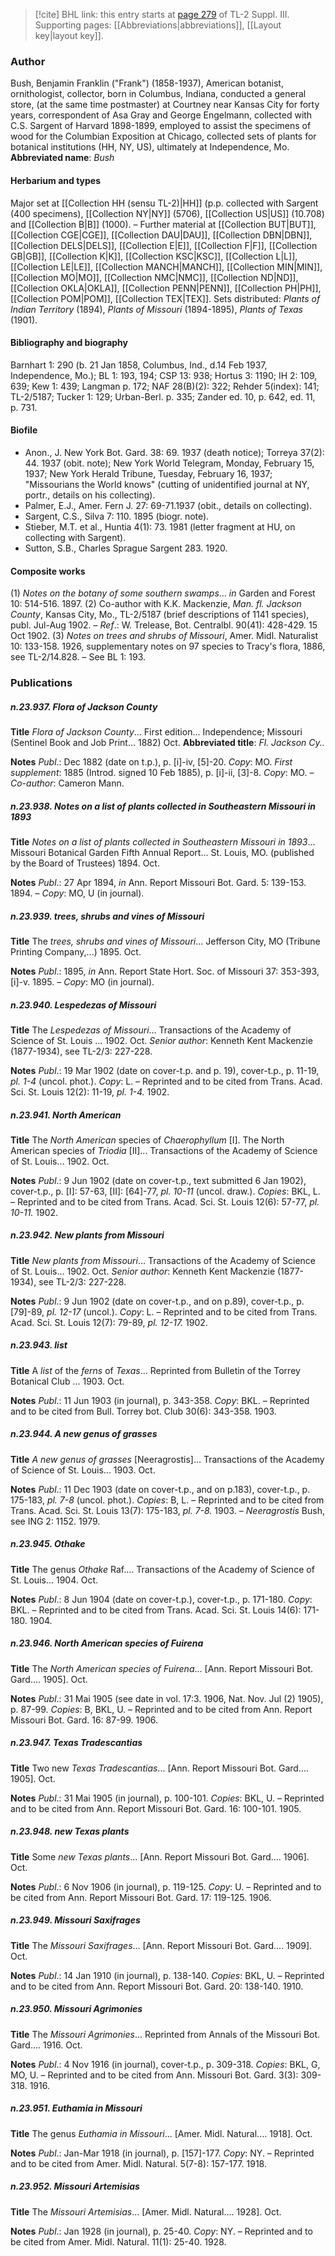 > [!cite] BHL link: this entry starts at [page 279](https://www.biodiversitylibrary.org/page/33266586) of TL-2 Suppl. III.
> Supporting pages: [[Abbreviations|abbreviations]], [[Layout key|layout key]].

### Author

Bush, Benjamin Franklin ("Frank") (1858-1937), American botanist, ornithologist, collector, born in Columbus, Indiana, conducted a general store, (at the same time postmaster) at Courtney near Kansas City for forty years, correspondent of Asa Gray and George Engelmann, collected with C.S. Sargent of Harvard 1898-1899, employed to assist the specimens of wood for the Columbian Exposition at Chicago, collected sets of plants for botanical institutions (HH, NY, US), ultimately at Independence, Mo. 
**Abbreviated name**: *Bush*

#### Herbarium and types

Major set at [[Collection HH (sensu TL-2)|HH]] (p.p. collected with Sargent (400 specimens), [[Collection NY|NY]] (5706), [[Collection US|US]] (10.708) and [[Collection B|B]] (1000). – Further material at [[Collection BUT|BUT]], [[Collection CGE|CGE]], [[Collection DAU|DAU]], [[Collection DBN|DBN]], [[Collection DELS|DELS]], [[Collection E|E]], [[Collection F|F]], [[Collection GB|GB]], [[Collection K|K]], [[Collection KSC|KSC]], [[Collection L|L]], [[Collection LE|LE]], [[Collection MANCH|MANCH]], [[Collection MIN|MIN]], [[Collection MO|MO]], [[Collection NMC|NMC]], [[Collection ND|ND]], [[Collection OKLA|OKLA]], [[Collection PENN|PENN]], [[Collection PH|PH]], [[Collection POM|POM]], [[Collection TEX|TEX]].
Sets distributed: *Plants of Indian Territory* (1894), *Plants of Missouri* (1894-1895), *Plants of Texas* (1901).

#### Bibliography and biography

Barnhart 1: 290 (b. 21 Jan 1858, Columbus, Ind., d.14 Feb 1937, Independence, Mo.); BL 1: 193, 194; CSP 13: 938; Hortus 3: 1190; IH 2: 109, 639; Kew 1: 439; Langman p. 172; NAF 28(B)(2): 322; Rehder 5(index): 141; TL-2/5187; Tucker 1: 129; Urban-Berl. p. 335; Zander ed. 10, p. 642, ed. 11, p. 731.

#### Biofile

- Anon., J. New York Bot. Gard. 38: 69. 1937 (death notice); Torreya 37(2): 44. 1937 (obit. note); New York World Telegram, Monday, February 15, 1937; New York Herald Tribune, Tuesday, February 16, 1937; "Missourians the World knows" (cutting of unidentified journal at NY, portr., details on his collecting).
- Palmer, E.J., Amer. Fern J. 27: 69-71.1937 (obit., details on collecting).
- Sargent, C.S., Silva 7: 110. 1895 (biogr. note).
- Stieber, M.T. et al., Huntia 4(1): 73. 1981 (letter fragment at HU, on collecting with Sargent).
- Sutton, S.B., Charles Sprague Sargent 283. 1920.

#### Composite works

(1) *Notes on the botany of some southern swamps*... *in* Garden and Forest 10: 514-516. 1897.
(2) Co-author with K.K. Mackenzie, *Man. fl. Jackson County*, Kansas City, Mo., TL-2/5187 (brief descriptions of 1141 species), publ. Jul-Aug 1902. – *Ref*.: W. Trelease, Bot. Centralbl. 90(41): 428-429. 15 Oct 1902.
(3) *Notes on trees and shrubs of Missouri*, Amer. Midl. Naturalist 10: 133-158. 1926, supplementary notes on 97 species to Tracy's flora, 1886, see TL-2/14.828. – See BL 1: 193.

### Publications

##### n.23.937. Flora of Jackson County

**Title**
*Flora of Jackson County*... First edition... Independence; Missouri (Sentinel Book and Job Print... 1882) Oct.
**Abbreviated title**: *Fl. Jackson Cy..*

**Notes**
*Publ*.: Dec 1882 (date on t.p.), p. \[i\]-iv, \[5\]-20. *Copy*: MO.
*First supplement*: 1885 (Introd. signed 10 Feb 1885), p. \[i\]-ii, \[3\]-8. *Copy*: MO. – *Co-author*: Cameron Mann.

##### n.23.938. Notes on a list of plants collected in Southeastern Missouri in 1893

**Title**
*Notes on a list of plants collected in Southeastern Missouri in 1893*... Missouri Botanical Garden Fifth Annual Report... St. Louis, MO. (published by the Board of Trustees) 1894. Oct.

**Notes**
*Publ*.: 27 Apr 1894, *in* Ann. Report Missouri Bot. Gard. 5: 139-153. 1894. – *Copy*: MO, U (in journal).

##### n.23.939. trees, shrubs and vines of Missouri

**Title**
The *trees, shrubs and vines of Missouri*... Jefferson City, MO (Tribune Printing Company,...) 1895. Oct.

**Notes**
*Publ*.: 1895, *in* Ann. Report State Hort. Soc. of Missouri 37: 353-393, \[i\]-v. 1895. – *Copy*: MO (in journal).

##### n.23.940. Lespedezas of Missouri

**Title**
The *Lespedezas of Missouri*... Transactions of the Academy of Science of St. Louis ... 1902. Oct.
*Senior author*: Kenneth Kent Mackenzie (1877-1934), see TL-2/3: 227-228.

**Notes**
*Publ*.: 19 Mar 1902 (date on cover-t.p. and p. 19), cover-t.p., p. 11-19, *pl. 1-4* (uncol. phot.).
*Copy*: L. – Reprinted and to be cited from Trans. Acad. Sci. St. Louis 12(2): 11-19, *pl. 1-4.* 1902.

##### n.23.941. North American

**Title**
The *North American* species of *Chaerophyllum* \[I\]. The North American species of *Triodia* \[II\]... Transactions of the Academy of Science of St. Louis... 1902. Oct.

**Notes**
*Publ*.: 9 Jun 1902 (date on cover-t.p., text submitted 6 Jan 1902), cover-t.p., p. \[I\]: 57-63, \[II\]: \[64\]-77, *pl. 10-11* (uncol. draw.). *Copies*: BKL, L. – Reprinted and to be cited from Trans. Acad. Sci. St. Louis 12(6): 57-77, *pl. 10-11.* 1902.

##### n.23.942. New plants from Missouri

**Title**
*New plants from Missouri*... Transactions of the Academy of Science of St. Louis... 1902. Oct.
*Senior author*: Kenneth Kent Mackenzie (1877-1934), see TL-2/3: 227-228.

**Notes**
*Publ*.: 9 Jun 1902 (date on cover-t.p., and on p.89), cover-t.p., p. \[79\]-89, *pl. 12-17* (uncol.).
*Copy*: L. – Reprinted and to be cited from Trans. Acad. Sci. St. Louis 12(7): 79-89, *pl. 12-17.* 1902.

##### n.23.943. list

**Title**
A *list* of the *ferns* of *Texas*... Reprinted from Bulletin of the Torrey Botanical Club ... 1903. Oct.

**Notes**
*Publ*.: 11 Jun 1903 (in journal), p. 343-358. *Copy*: BKL. – Reprinted and to be cited from Bull. Torrey bot. Club 30(6): 343-358. 1903.

##### n.23.944. A new genus of grasses

**Title**
*A new genus of grasses* \[Neeragrostis\]... Transactions of the Academy of Science of St. Louis... 1903. Oct.

**Notes**
*Publ*.: 11 Dec 1903 (date on cover-t.p., and on p.183), cover-t.p., p. 175-183, *pl. 7-8* (uncol. phot.). *Copies*: B, L. – Reprinted and to be cited from Trans. Acad. Sci. St. Louis 13(7): 175-183, *pl. 7-8.* 1903. – *Neeragrostis* Bush, see ING 2: 1152. 1979.

##### n.23.945. Othake

**Title**
The genus *Othake* Raf.... Transactions of the Academy of Science of St. Louis... 1904. Oct.

**Notes**
*Publ*.: 8 Jun 1904 (date on cover-t.p.), cover-t.p., p. 171-180. *Copy*: BKL. – Reprinted and to be cited from Trans. Acad. Sci. St. Louis 14(6): 171-180. 1904.

##### n.23.946. North American species of Fuirena

**Title**
The *North American species of Fuirena*... \[Ann. Report Missouri Bot. Gard.... 1905\]. Oct.

**Notes**
*Publ*.: 31 Mai 1905 (see date in vol. 17:3. 1906, Nat. Nov. Jul (2) 1905), p. 87-99. *Copies*: B, BKL, U. – Reprinted and to be cited from Ann. Report Missouri Bot. Gard. 16: 87-99. 1906.

##### n.23.947. Texas Tradescantias

**Title**
Two new *Texas Tradescantias*... \[Ann. Report Missouri Bot. Gard.... 1905\]. Oct.

**Notes**
*Publ*.: 31 Mai 1905 (in journal), p. 100-101. *Copies*: BKL, U. – Reprinted and to be cited from Ann. Report Missouri Bot. Gard. 16: 100-101. 1905.

##### n.23.948. new Texas plants

**Title**
Some *new Texas plants*... \[Ann. Report Missouri Bot. Gard.... 1906\]. Oct.

**Notes**
*Publ*.: 6 Nov 1906 (in journal), p. 119-125. *Copy*: U. – Reprinted and to be cited from Ann. Report Missouri Bot. Gard. 17: 119-125. 1906.

##### n.23.949. Missouri Saxifrages

**Title**
The *Missouri Saxifrages*... \[Ann. Report Missouri Bot. Gard.... 1909\]. Oct.

**Notes**
*Publ*.: 14 Jan 1910 (in journal), p. 138-140. *Copies*: BKL, U. – Reprinted and to be cited from Ann. Report Missouri Bot. Gard. 20: 138-140. 1910.

##### n.23.950. Missouri Agrimonies

**Title**
The *Missouri Agrimonies*... Reprinted from Annals of the Missouri Bot. Gard.... 1916. Oct.

**Notes**
*Publ*.: 4 Nov 1916 (in journal), cover-t.p., p. 309-318. *Copies*: BKL, G, MO, U. – Reprinted and to be cited from Ann. Missouri Bot. Gard. 3(3): 309-318. 1916.

##### n.23.951. Euthamia in Missouri

**Title**
The genus *Euthamia in Missouri*... \[Amer. Midl. Natural.... 1918\]. Oct.

**Notes**
*Publ*.: Jan-Mar 1918 (in journal), p. \[157\]-177. *Copy*: NY. – Reprinted and to be cited from Amer. Midl. Natural. 5(7-8): 157-177. 1918.

##### n.23.952. Missouri Artemisias

**Title**
The *Missouri Artemisias*... \[Amer. Midl. Natural.... 1928\]. Oct.

**Notes**
*Publ*.: Jan 1928 (in journal), p. 25-40. *Copy*: NY. – Reprinted and to be cited from Amer. Midl. Natural. 11(1): 25-40. 1928.

